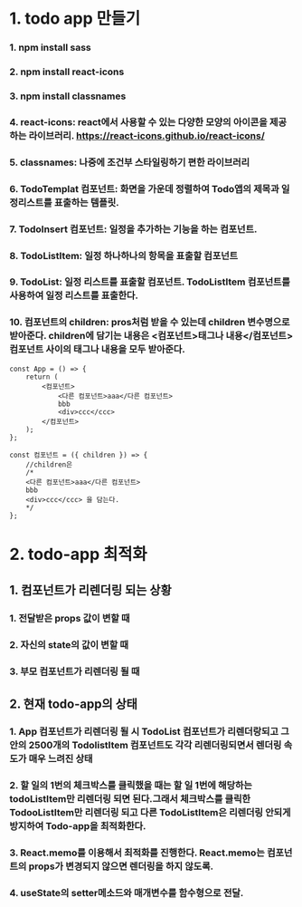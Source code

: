 # 1. todo app 만들기
### 1. npm install sass
### 2. npm install react-icons
### 3. npm install classnames
### 4. react-icons: react에서 사용할 수 있는 다양한 모양의 아이콘을 제공하는 라이브러리. https://react-icons.github.io/react-icons/
### 5. classnames: 나중에 조건부 스타일링하기 편한 라이브러리
### 6. TodoTemplat 컴포넌트: 화면을 가운데 정렬하여 Todo앱의 제목과 일정리스트를 표출하는 템플릿.
### 7. TodoInsert 컴포넌트: 일정을 추가하는 기능을 하는 컴포넌트.
### 8. TodoListItem: 일정 하나하나의 항목을 표출할 컴포넌트
### 9. TodoList: 일정 리스트를 표출할 컴포넌트. TodoListItem 컴포넌트를 사용하여 일정 리스트를 표출한다.
### 10. 컴포넌트의 children: pros처럼 받을 수 있는데 children 변수명으로 받아준다. children에 담기는 내용은 <컴포넌트>태그나 내용</컴포넌트> 컴포넌트 사이의 태그나 내용을 모두 받아준다.
```
const App = () => {
    return (
        <컴포넌트>
            <다른 컴포넌트>aaa</다른 컴포넌트>
            bbb
            <div>ccc</ccc>
        </컴포넌트>
    );
};

const 컴포넌트 = ({ children }) => {
    //children은 
    /*
    <다른 컴포넌트>aaa</다른 컴포넌트>
    bbb
    <div>ccc</ccc> 을 담는다.
    */
};
```

# 2. todo-app 최적화
## 1. 컴포넌트가 리렌더링 되는 상황
### 1. 전달받은 props 값이 변할 때
### 2. 자신의 state의 값이 변할 때
### 3. 부모 컴포넌트가 리렌더링 될 때
## 2. 현재 todo-app의 상태
### 1. App 컴포넌트가 리렌더링 될 시  TodoList 컴포넌트가 리렌더랑되고 그 안의 2500개의 TodolistItem 컴포넌트도 각각 리렌더링되면서 렌더링 속도가 매우 느려진 상태

### 2. 할 일의 1번의 체크박스를 클릭했을 때는 할 일 1번에 해당하는 todoListItem만 리렌더링 되면 된다.그래서 체크박스를 클릭한 TodooListItem만 리렌더링 되고 다른 TodoListItem은 리렌더링 안되게 방지하여 Todo-app을 최적화한다.
### 3. React.memo를 이용해서 최적화를 진행한다. React.memo는 컴포넌트의 props가 변경되지 않으면 렌더링을 하지 않도록.
### 4. useState의 setter메소드와 매개변수를 함수형으로 전달.






